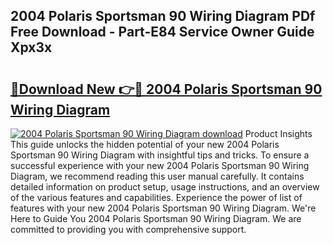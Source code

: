 ## 2004 Polaris Sportsman 90 Wiring Diagram PDf Free Download - Part-E84 Service Owner Guide Xpx3x

# <h2><a href="http://dfl1bs.blite.top/?on=2004+Polaris+Sportsman+90+Wiring+Diagram">🔗Download New 👉🔴 2004 Polaris Sportsman 90 Wiring Diagram</a></h2>

[![2004 Polaris Sportsman 90 Wiring Diagram download](https://i.imgur.com/lujVjoI.png)](http://dfl1bs.blite.top/?on=2004+Polaris+Sportsman+90+Wiring+Diagram)
Product Insights This guide unlocks the hidden potential of your new 2004 Polaris Sportsman 90 Wiring Diagram with insightful tips and tricks. To ensure a successful experience with your new 2004 Polaris Sportsman 90 Wiring Diagram, we recommend reading this user manual carefully. It contains detailed information on product setup, usage instructions, and an overview of the various features and capabilities. Experience the power of list of features with your new 2004 Polaris Sportsman 90 Wiring Diagram. We're Here to Guide You 2004 Polaris Sportsman 90 Wiring Diagram. We are committed to providing you with comprehensive support.
